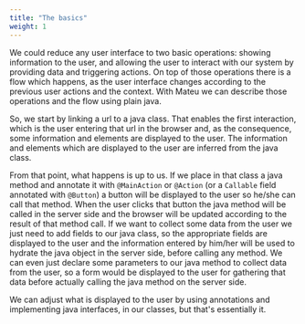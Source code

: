 ```yaml
---
title: "The basics"
weight: 1
---
```


We could reduce any user interface to two basic operations: showing information to the user, and allowing the user to interact with our system by providing data and triggering actions. On top of those operations there is a flow which happens, as the user interface changes according to the previous user actions and the context. With Mateu we can describe those operations and the flow using plain java.

So, we start by linking a url to a java class. That enables the first interaction, which is the user entering that url in the browser and, as the consequence, some information and elements are displayed to the user. The information and elements which are displayed to the user are inferred from the java class.

From that point, what happens is up to us. If we place in that class a java method and annotate it with `@MainAction` or `@Action` (or a `Callable` field annotated with `@Button`) a button will be displayed to the user so he/she can call that method. When the user clicks that button the java method will be called in the server side and the browser will be updated according to the result of that method call. If we want to collect some data from the user we just need to add fields to our java class, so the appropriate fields are displayed to the user and the information entered by him/her will be used to hydrate the java object in the server side, before calling any method. We can even just declare some parameters to our java method to collect data from the user, so a form would be displayed to the user for gathering that data before actually calling the java method on the server side.

We can adjust what is displayed to the user by using annotations and implementing java interfaces, in our classes, but that's essentially it.
